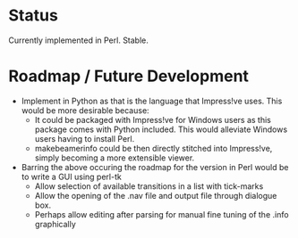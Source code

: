 

# Status #

Currently implemented in Perl. Stable.

# Roadmap / Future Development #

  * Implement in Python as that is the language that Impress!ve uses. This would be more desirable because:
    * It could be packaged with Impress!ve for Windows users as this package comes with Python included. This would alleviate Windows users having to install Perl.
    * makebeamerinfo could be then directly stitched into Impress!ve, simply becoming a more extensible viewer.
  * Barring the above occuring the roadmap for the version in Perl would be to write a GUI using perl-tk
    * Allow selection of available transitions in a list with tick-marks
    * Allow the opening of the .nav file and output file through dialogue box.
    * Perhaps allow editing after parsing for manual fine tuning of the .info graphically
